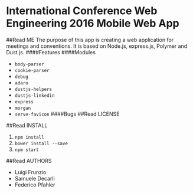 # International Conference Web Engineering 2016 Mobile Web App
##Read ME
The purpose of this app is creating a web application for meetings and conventions. 
It is based on Node.js, express.js, Polymer and Dust.js. 
####Features 
####Modules
* `body-parser`
* `cookie-parser`
* `debug`
* `adaro`
* `dustjs-helpers`
* `dustjs-linkedin`
* `express`
* `morgan`
* `serve-favicon`
####Bugs
##Read LICENSE

##Read INSTALL
1. `npm install`
2. `bower install --save`
3. `npm start`

##Read AUTHORS
* Luigi Frunzio
* Samuele Decarli
* Federico Pfahler
